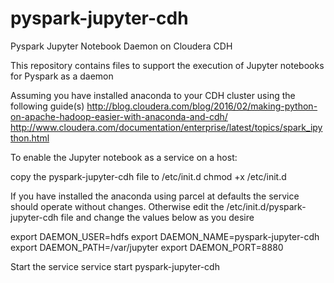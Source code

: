 # pyspark-jupyter-cdh
Pyspark Jupyter Notebook Daemon on Cloudera CDH

This repository contains files to support the execution of Jupyter notebooks for Pyspark as a daemon

Assuming you have installed anaconda to your CDH cluster using the following guide(s)
http://blog.cloudera.com/blog/2016/02/making-python-on-apache-hadoop-easier-with-anaconda-and-cdh/
http://www.cloudera.com/documentation/enterprise/latest/topics/spark_ipython.html

To enable the Jupyter notebook as a service on a host:

copy the pyspark-jupyter-cdh file to /etc/init.d
chmod +x /etc/init.d

If you have installed the anaconda using parcel at defaults the service should operate without changes.
Otherwise edit the /etc/init.d/pyspark-jupyter-cdh file and change the values below as you desire

export DAEMON_USER=hdfs
export DAEMON_NAME=pyspark-jupyter-cdh
export DAEMON_PATH=/var/jupyter
export DAEMON_PORT=8880


Start the service
service start pyspark-jupyter-cdh 
